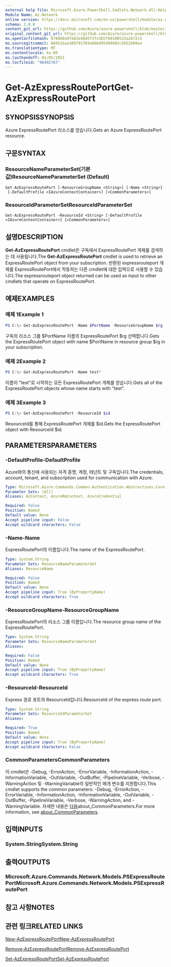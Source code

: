 ```yaml
---
external help file: Microsoft.Azure.PowerShell.Cmdlets.Network.dll-Help.xml
Module Name: Az.Network
online version: https://docs.microsoft.com/en-us/powershell/module/az.network/get-azexpressrouteport
schema: 2.0.0
content_git_url: https://github.com/Azure/azure-powershell/blob/master/src/Network/Network/help/Get-AzExpressRoutePort.md
original_content_git_url: https://github.com/Azure/azure-powershell/blob/master/src/Network/Network/help/Get-AzExpressRoutePort.md
ms.openlocfilehash: 670880a9fa82e4845f37cdb5f0d108533a2b72c5
ms.sourcegitcommit: 68451baa389791703e666d95469602c5652609ee
ms.translationtype: MT
ms.contentlocale: ko-KR
ms.lasthandoff: 01/05/2021
ms.locfileid: "98492767"
---
```

# <span data-ttu-id="eda62-101">Get-AzExpressRoutePort</span><span class="sxs-lookup"><span data-stu-id="eda62-101">Get-AzExpressRoutePort</span></span>

## <span data-ttu-id="eda62-102">SYNOPSIS</span><span class="sxs-lookup"><span data-stu-id="eda62-102">SYNOPSIS</span></span>
<span data-ttu-id="eda62-103">Azure ExpressRoutePort 리소스를 얻습니다.</span><span class="sxs-lookup"><span data-stu-id="eda62-103">Gets an Azure ExpressRoutePort resource.</span></span>

## <span data-ttu-id="eda62-104">구문</span><span class="sxs-lookup"><span data-stu-id="eda62-104">SYNTAX</span></span>

### <span data-ttu-id="eda62-105">ResourceNameParameterSet(기본값)</span><span class="sxs-lookup"><span data-stu-id="eda62-105">ResourceNameParameterSet (Default)</span></span>
```
Get-AzExpressRoutePort [-ResourceGroupName <String>] [-Name <String>]
 [-DefaultProfile <IAzureContextContainer>] [<CommonParameters>]
```

### <span data-ttu-id="eda62-106">ResourceIdParameterSet</span><span class="sxs-lookup"><span data-stu-id="eda62-106">ResourceIdParameterSet</span></span>
```
Get-AzExpressRoutePort -ResourceId <String> [-DefaultProfile <IAzureContextContainer>] [<CommonParameters>]
```

## <span data-ttu-id="eda62-107">설명</span><span class="sxs-lookup"><span data-stu-id="eda62-107">DESCRIPTION</span></span>
<span data-ttu-id="eda62-108">**Get-AzExpressRoutePort** cmdlet은 구독에서 ExpressRoutePort 개체를 검색하는 데 사용됩니다.</span><span class="sxs-lookup"><span data-stu-id="eda62-108">The **Get-AzExpressRoutePort** cmdlet is used to retrieve an ExpressRoutePort object from your subscription.</span></span> <span data-ttu-id="eda62-109">반환된 expressrouteport 개체를 ExpressRoutePort에서 작동하는 다른 cmdlet에 대한 입력으로 사용할 수 있습니다.</span><span class="sxs-lookup"><span data-stu-id="eda62-109">The expressrouteport object returned can be used as input to other cmdlets that operate on ExpressRoutePort.</span></span>

## <span data-ttu-id="eda62-110">예제</span><span class="sxs-lookup"><span data-stu-id="eda62-110">EXAMPLES</span></span>

### <span data-ttu-id="eda62-111">예제 1</span><span class="sxs-lookup"><span data-stu-id="eda62-111">Example 1</span></span>
```powershell
PS C:\> Get-AzExpressRoutePort -Name $PortName -ResourceGroupName $rg
```

<span data-ttu-id="eda62-112">구독의 리소스 그룹 $PortName 이름의 ExpressRoutePort $rg 선택합니다.</span><span class="sxs-lookup"><span data-stu-id="eda62-112">Gets the ExpressRoutePort object with name $PortName in resource group $rg in your subscription.</span></span>

### <span data-ttu-id="eda62-113">예제 2</span><span class="sxs-lookup"><span data-stu-id="eda62-113">Example 2</span></span>
```powershell
PS C:\> Get-AzExpressRoutePort -Name test*
```

<span data-ttu-id="eda62-114">이름이 "test"로 시작하는 모든 ExpressRoutePort 개체를 얻습니다.</span><span class="sxs-lookup"><span data-stu-id="eda62-114">Gets all of the ExpressRoutePort objects whose name starts with "test".</span></span>

### <span data-ttu-id="eda62-115">예제 3</span><span class="sxs-lookup"><span data-stu-id="eda62-115">Example 3</span></span>
```powershell
PS C:\> Get-AzExpressRoutePort -ResourceId $id
```

<span data-ttu-id="eda62-116">ResourceId를 통해 ExpressRoutePort 개체를 $id.</span><span class="sxs-lookup"><span data-stu-id="eda62-116">Gets the ExpressRoutePort object with ResourceId $id.</span></span> 

## <span data-ttu-id="eda62-117">PARAMETERS</span><span class="sxs-lookup"><span data-stu-id="eda62-117">PARAMETERS</span></span>

### <span data-ttu-id="eda62-118">-DefaultProfile</span><span class="sxs-lookup"><span data-stu-id="eda62-118">-DefaultProfile</span></span>
<span data-ttu-id="eda62-119">Azure와의 통신에 사용되는 자격 증명, 계정, 테넌트 및 구독입니다.</span><span class="sxs-lookup"><span data-stu-id="eda62-119">The credentials, account, tenant, and subscription used for communication with Azure.</span></span>

```yaml
Type: Microsoft.Azure.Commands.Common.Authentication.Abstractions.Core.IAzureContextContainer
Parameter Sets: (All)
Aliases: AzContext, AzureRmContext, AzureCredential

Required: False
Position: Named
Default value: None
Accept pipeline input: False
Accept wildcard characters: False
```

### <span data-ttu-id="eda62-120">-Name</span><span class="sxs-lookup"><span data-stu-id="eda62-120">-Name</span></span>
<span data-ttu-id="eda62-121">ExpressRoutePort의 이름입니다.</span><span class="sxs-lookup"><span data-stu-id="eda62-121">The name of the ExpressRoutePort.</span></span>

```yaml
Type: System.String
Parameter Sets: ResourceNameParameterSet
Aliases: ResourceName

Required: False
Position: Named
Default value: None
Accept pipeline input: True (ByPropertyName)
Accept wildcard characters: True
```

### <span data-ttu-id="eda62-122">-ResourceGroupName</span><span class="sxs-lookup"><span data-stu-id="eda62-122">-ResourceGroupName</span></span>
<span data-ttu-id="eda62-123">ExpressRoutePort의 리소스 그룹 이름입니다.</span><span class="sxs-lookup"><span data-stu-id="eda62-123">The resource group name of the ExpressRoutePort.</span></span>

```yaml
Type: System.String
Parameter Sets: ResourceNameParameterSet
Aliases:

Required: False
Position: Named
Default value: None
Accept pipeline input: True (ByPropertyName)
Accept wildcard characters: True
```

### <span data-ttu-id="eda62-124">-ResourceId</span><span class="sxs-lookup"><span data-stu-id="eda62-124">-ResourceId</span></span>
<span data-ttu-id="eda62-125">Express 경로 포트의 ResourceId입니다.</span><span class="sxs-lookup"><span data-stu-id="eda62-125">ResourceId of the express route port.</span></span>

```yaml
Type: System.String
Parameter Sets: ResourceIdParameterSet
Aliases:

Required: True
Position: Named
Default value: None
Accept pipeline input: True (ByPropertyName)
Accept wildcard characters: False
```

### <span data-ttu-id="eda62-126">CommonParameters</span><span class="sxs-lookup"><span data-stu-id="eda62-126">CommonParameters</span></span>
<span data-ttu-id="eda62-127">이 cmdlet은 -Debug, -ErrorAction, -ErrorVariable, -InformationAction, -InformationVariable, -OutVariable, -OutBuffer, -PipelineVariable, -Verbose, -WarningAction 및 -WarningVariable의 일반적인 매개 변수를 지원합니다.</span><span class="sxs-lookup"><span data-stu-id="eda62-127">This cmdlet supports the common parameters: -Debug, -ErrorAction, -ErrorVariable, -InformationAction, -InformationVariable, -OutVariable, -OutBuffer, -PipelineVariable, -Verbose, -WarningAction, and -WarningVariable.</span></span> <span data-ttu-id="eda62-128">자세한 내용은 [다음](http://go.microsoft.com/fwlink/?LinkID=113216)about_CommonParameters.</span><span class="sxs-lookup"><span data-stu-id="eda62-128">For more information, see [about_CommonParameters](http://go.microsoft.com/fwlink/?LinkID=113216).</span></span>

## <span data-ttu-id="eda62-129">입력</span><span class="sxs-lookup"><span data-stu-id="eda62-129">INPUTS</span></span>

### <span data-ttu-id="eda62-130">System.String</span><span class="sxs-lookup"><span data-stu-id="eda62-130">System.String</span></span>

## <span data-ttu-id="eda62-131">출력</span><span class="sxs-lookup"><span data-stu-id="eda62-131">OUTPUTS</span></span>

### <span data-ttu-id="eda62-132">Microsoft.Azure.Commands.Network.Models.PSExpressRoutePort</span><span class="sxs-lookup"><span data-stu-id="eda62-132">Microsoft.Azure.Commands.Network.Models.PSExpressRoutePort</span></span>

## <span data-ttu-id="eda62-133">참고 사항</span><span class="sxs-lookup"><span data-stu-id="eda62-133">NOTES</span></span>

## <span data-ttu-id="eda62-134">관련 링크</span><span class="sxs-lookup"><span data-stu-id="eda62-134">RELATED LINKS</span></span>

[<span data-ttu-id="eda62-135">New-AzExpressRoutePort</span><span class="sxs-lookup"><span data-stu-id="eda62-135">New-AzExpressRoutePort</span></span>](./New-AzExpressRoutePort.md)

[<span data-ttu-id="eda62-136">Remove-AzExpressRoutePort</span><span class="sxs-lookup"><span data-stu-id="eda62-136">Remove-AzExpressRoutePort</span></span>](./Remove-AzExpressRoutePort.md)

[<span data-ttu-id="eda62-137">Set-AzExpressRoutePort</span><span class="sxs-lookup"><span data-stu-id="eda62-137">Set-AzExpressRoutePort</span></span>](./Set-AzExpressRoutePort.md)
